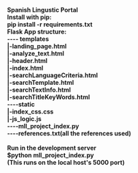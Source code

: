 <b>Spanish Lingustic Portal<b>
<br/>
<b>Install with pip:<b>
<br/>
pip install -r requirements.txt
<br/>
<b>Flask App structure:<b>
<br/> 
---- templates<br/>
    |-landing_page.html<br/>
    |-analyze_text.html<br/>
    |-header.html<br/>
    |-index.html<br/>
    |-searchLanguageCriteria.html<br/>
    |-searchTemplate.html<br/>
    |-searchTextInfo.html<br/>
    |-searchTitleKeyWords.html<br/>
----static<br/>
    |-index_css.css<br/>
    |-js_logic.js<br/>
----mll_project_index.py<br/>
----references.txt(all the references used)<br/>
<br/>
Run in the development server<br/>
$python mll_project_index.py<br/>
(This runs on the local host's 5000 port)

